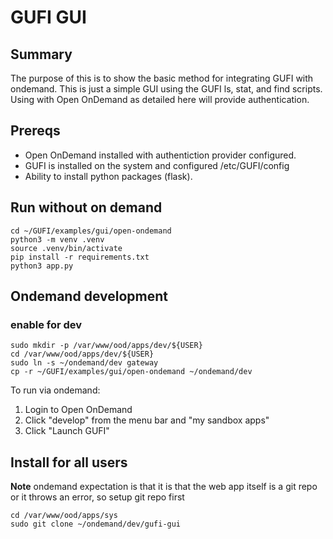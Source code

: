 # GUFI GUI

## Summary
The purpose of this is to show the basic method for integrating GUFI with ondemand.  This is just a simple GUI using the GUFI ls, stat, and find scripts.   Using with Open OnDemand as detailed here will provide authentication.

## Prereqs

- Open OnDemand installed with authentiction provider configured.
- GUFI is installed on the system and configured /etc/GUFI/config
- Ability to install python packages (flask).

## Run without on demand

```
cd ~/GUFI/examples/gui/open-ondemand
python3 -m venv .venv
source .venv/bin/activate
pip install -r requirements.txt
python3 app.py
```

## Ondemand development

### enable for dev
```
sudo mkdir -p /var/www/ood/apps/dev/${USER}
cd /var/www/ood/apps/dev/${USER}
sudo ln -s ~/ondemand/dev gateway
cp -r ~/GUFI/examples/gui/open-ondemand ~/ondemand/dev
```

To run via ondemand:
1. Login to Open OnDemand
2. Click "develop" from the menu bar and "my sandbox apps"
3. Click "Launch GUFI"

## Install for all users

**Note** ondemand expectation is that it is that the web app itself is a git repo or it throws an error, so setup git repo first

```
cd /var/www/ood/apps/sys
sudo git clone ~/ondemand/dev/gufi-gui
```
